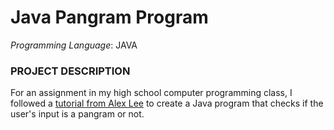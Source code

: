 # Java Pangram Program

*Programming Language*: JAVA

### PROJECT DESCRIPTION

For an assignment in my high school computer programming class, I followed a [tutorial from Alex Lee](https://www.youtube.com/watch?v=swSA4kvK5JU) to create a Java program that checks if the user's input is a pangram or not.